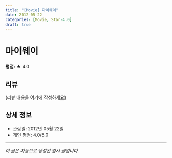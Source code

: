 ```yaml
---
title: "[Movie] 마이웨이"
date: 2012-05-22
categories: [Movie, Star-4.0]
draft: true
---
```


# 마이웨이

**평점:** ★ 4.0

## 리뷰

(리뷰 내용을 여기에 작성하세요)

## 상세 정보

- 관람일: 2012년 05월 22일
- 개인 평점: 4.0/5.0

---

*이 글은 자동으로 생성된 임시 글입니다.*
